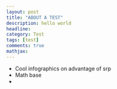 ```yaml
---
layout: post
title: "ABOUT A TEST"
description: hello world
headline: 
category: Test
tags: [test]
comments: true
mathjax: 
---
```


* Cool infographics on advantage of srp
* Math base
* 